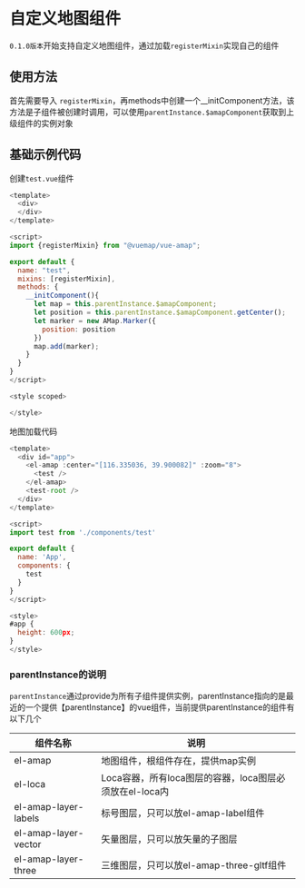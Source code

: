 # 自定义地图组件
``0.1.0版本``开始支持自定义地图组件，通过加载``registerMixin``实现自己的组件

## 使用方法
首先需要导入 ``registerMixin``，再methods中创建一个__initComponent方法，该方法是子组件被创建时调用，可以使用``parentInstance.$amapComponent``获取到上级组件的实例对象

## 基础示例代码

创建``test.vue``组件
```js
<template>
  <div>
  </div>
</template>

<script>
import {registerMixin} from "@vuemap/vue-amap";

export default {
  name: "test",
  mixins: [registerMixin],
  methods: {
    __initComponent(){
      let map = this.parentInstance.$amapComponent;
      let position = this.parentInstance.$amapComponent.getCenter();
      let marker = new AMap.Marker({
        position: position
      })
      map.add(marker);
    }
  }
}
</script>

<style scoped>

</style>

```
地图加载代码
```js
<template>
  <div id="app">
    <el-amap :center="[116.335036, 39.900082]" :zoom="8">
      <test />
    </el-amap>
    <test-root />
  </div>
</template>

<script>
import test from './components/test'

export default {
  name: 'App',
  components: {
    test
  }
}
</script>

<style>
#app {
  height: 600px;
}
</style>

```

### parentInstance的说明
``parentInstance``通过provide为所有子组件提供实例，parentInstance指向的是最近的一个提供【parentInstance】的vue组件，当前提供parentInstance的组件有以下几个

组件名称 | 说明
---|---|
el-amap | 地图组件，根组件存在，提供map实例
el-loca | Loca容器，所有loca图层的容器，loca图层必须放在el-loca内
el-amap-layer-labels | 标号图层，只可以放el-amap-label组件
el-amap-layer-vector | 矢量图层，只可以放矢量的子图层
el-amap-layer-three | 三维图层，只可以放el-amap-three-gltf组件


